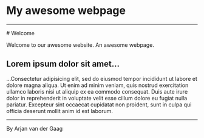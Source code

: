 <!DOCTYPE html>
<html>
    <head>
        <title>My awesome webpage</title>
        <link rel="stylesheet" href="css/screen.css" media="screen" charset="utf-8">
    </head>
    <body>
        <h1>My awesome webpage</h1>
        <hr>
        # Welcome

Welcome to our awesome website.
An awesome webpage.

## Lorem ipsum dolor sit amet...

...Consectetur adipisicing elit, sed do eiusmod tempor incididunt ut labore et dolore magna aliqua. Ut enim ad minim veniam, quis nostrud exercitation ullamco laboris nisi ut aliquip ex ea commodo consequat. Duis aute irure dolor in reprehenderit in voluptate velit esse cillum dolore eu fugiat nulla pariatur. Excepteur sint occaecat cupidatat non proident, sunt in culpa qui officia deserunt mollit anim id est laborum.
        <hr>
        <p>By Arjan van der Gaag</p>
    </body>
</html>